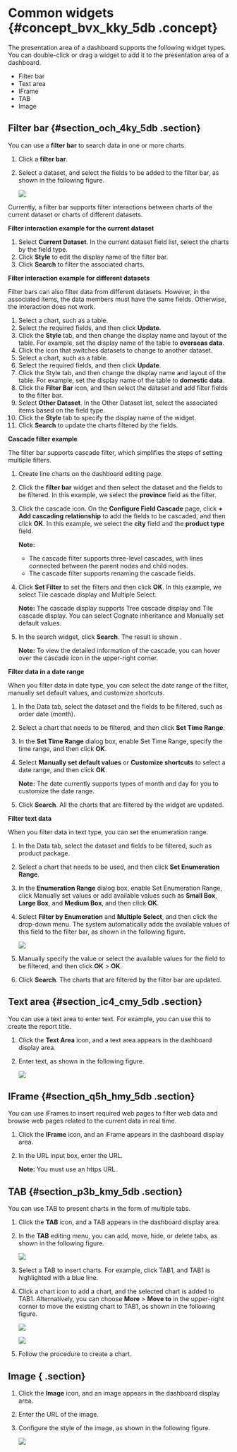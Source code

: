 # Common widgets {#concept_bvx_kky_5db .concept}

The presentation area of a dashboard supports the following widget types. You can double-click or drag a widget to add it to the presentation area of a dashboard.

-   Filter bar
-   Text area
-   IFrame
-   TAB
-   Image

## Filter bar {#section_och_4ky_5db .section}

You can use a **filter bar** to search data in one or more charts.

1.  Click a **filter bar**.
2.  Select a dataset, and select the fields to be added to the filter bar, as shown in the following figure.

    ![](http://static-aliyun-doc.oss-cn-hangzhou.aliyuncs.com/assets/img/9118/155436757438735_en-US.png)


Currently, a filter bar supports filter interactions between charts of the current dataset or charts of different datasets.

**Filter interaction example for the current dataset**

1.  Select **Current Dataset**. In the current dataset field list, select the charts by the field type.
2.  Click **Style** to edit the display name of the filter bar.
3.  Click **Search** to filter the associated charts.

**Filter interaction example for different datasets**

Filter bars can also filter data from different datasets. However, in the associated items, the data members must have the same fields. Otherwise, the interaction does not work.

1.  Select a chart, such as a table.
2.  Select the required fields, and then click **Update**.
3.  Click the **Style** tab, and then change the display name and layout of the table. For example, set the display name of the table to **overseas data**.
4.  Click the icon that switches datasets to change to another dataset.
5.  Select a chart, such as a table.
6.  Select the required fields, and then click **Update**.
7.  Click the Style tab, and then change the display name and layout of the table. For example, set the display name of the table to **domestic data**.
8.  Click the **Filter Bar** icon, and then select the dataset and add filter fields to the filter bar.
9.  Select **Other Dataset**. In the Other Dataset list, select the associated items based on the field type.
10. Click the **Style** tab to specify the display name of the widget.
11. Click **Search** to update the charts filtered by the fields.

**Cascade filter example**

The filter bar supports cascade filter, which simplifies the steps of setting multiple filters.

1.  Create line charts on the dashboard editing page.
2.  Click the **filter bar** widget and then select the dataset and the fields to be filtered. In this example, we select the **province** field as the filter.
3.  Click the cascade icon. On the **Configure Field Cascade** page, click **+ Add cascading relationship** to add the fields to be cascaded, and then click **OK**. In this example, we select the **city** field and the **product type** field.

    **Note:** 

    -   The cascade filter supports three-level cascades, with lines connected between the parent nodes and child nodes.
    -   The cascade filter supports renaming the cascade fields.
4.  Click **Set Filter** to set the filters and then click **OK**. In this example, we select Tile cascade display and Multiple Select.

    **Note:** The cascade display supports Tree cascade display and Tile cascade display. You can select Cognate inheritance and Manually set default values.

5.  In the search widget, click **Search**. The result is shown .

    **Note:** To view the detailed information of the cascade, you can hover over the cascade icon in the upper-right corner.


**Filter data in a date range**

When you filter data in date type, you can select the date range of the filter, manually set default values, and customize shortcuts.

1.  In the Data tab, select the dataset and the fields to be filtered, such as order date \(month\).
2.  Select a chart that needs to be filtered, and then click **Set Time Range**.
3.  In the **Set Time Range** dialog box, enable Set Time Range, specify the time range, and then click **OK**.
4.  Select **Manually set default values** or **Customize shortcuts** to select a date range, and then click **OK**.

    **Note:** The date currently supports types of month and day for you to customize the date range.

5.  Click **Search**. All the charts that are filtered by the widget are updated.

**Filter text data**

When you filter data in text type, you can set the enumeration range.

1.  In the Data tab, select the dataset and fields to be filtered, such as product package.
2.  Select a chart that needs to be used, and then click **Set Enumeration Range**.
3.  In the **Enumeration Range** dialog box, enable Set Enumeration Range, click Manually set values or add available values such as **Small Box**, **Large Box**, and **Medium Box**, and then click **OK**.
4.  Select **Filter by Enumeration** and **Multiple Select**, and then click the drop-down menu. The system automatically adds the available values of this field to the filter bar, as shown in the following figure.

    ![](http://static-aliyun-doc.oss-cn-hangzhou.aliyuncs.com/assets/img/9118/155436757438736_en-US.png)

5.  Manually specify the value or select the available values for the field to be filtered, and then click **OK** \> **OK**.
6.  Click **Search**. The charts that are filtered by the filter bar are updated.

## Text area {#section_ic4_cmy_5db .section}

You can use a text area to enter text. For example, you can use this to create the report title.

1.  Click the **Text Area** icon, and a text area appears in the dashboard display area.
2.  Enter text, as shown in the following figure.

    ![](http://static-aliyun-doc.oss-cn-hangzhou.aliyuncs.com/assets/img/9118/155436757538737_en-US.png)


## IFrame {#section_q5h_hmy_5db .section}

You can use iFrames to insert required web pages to filter web data and browse web pages related to the current data in real time.

1.  Click the **IFrame** icon, and an iFrame appears in the dashboard display area.
2.  In the URL input box, enter the URL.

    **Note:** You must use an https URL.


## TAB {#section_p3b_kmy_5db .section}

You can use TAB to present charts in the form of multiple tabs.

1.  Click the **TAB** icon, and a TAB appears in the dashboard display area.
2.  In the **TAB** editing menu, you can add, move, hide, or delete tabs, as shown in the following figure.

    ![](http://static-aliyun-doc.oss-cn-hangzhou.aliyuncs.com/assets/img/9118/155436757638741_en-US.png)

3.  Select a TAB to insert charts. For example, click TAB1, and TAB1 is highlighted with a blue line.
4.  Click a chart icon to add a chart, and the selected chart is added to TAB1. Alternatively, you can choose **More** \> **Move to** in the upper-right corner to move the existing chart to TAB1, as shown in the following figure.

    ![](http://static-aliyun-doc.oss-cn-hangzhou.aliyuncs.com/assets/img/9118/155436757638742_en-US.png)

    ![](http://static-aliyun-doc.oss-cn-hangzhou.aliyuncs.com/assets/img/9118/155436757638743_en-US.png)

5.  Follow the procedure to create a chart.

## Image { .section}

1.  Click the **Image** icon, and an image appears in the dashboard display area.
2.  Enter the URL of the image.
3.  Configure the style of the image, as shown in the following figure.

    ![](http://static-aliyun-doc.oss-cn-hangzhou.aliyuncs.com/assets/img/9118/155436757738744_en-US.png)


